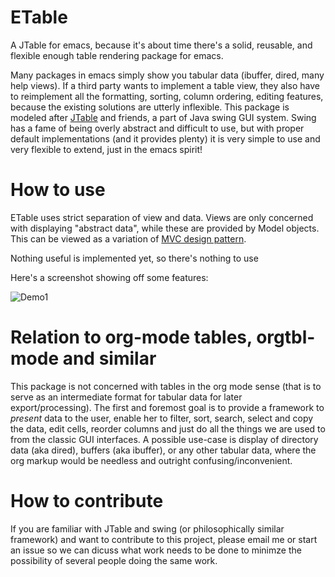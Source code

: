 # ETable

A JTable for emacs, because it's about time there's a solid, reusable, and flexible enough table rendering package for emacs.

Many packages in emacs simply show you tabular data (ibuffer, dired, many help views).  If a third party wants to implement a table view, they also have to reimplement all the formatting, sorting, column ordering, editing features, because the existing solutions are utterly inflexible.  This package is modeled after [JTable](http://docs.oracle.com/javase/7/docs/api/javax/swing/JTable.html) and friends, a part of Java swing GUI system.  Swing has a fame of being overly abstract and difficult to use, but with proper default implementations (and it provides plenty) it is very simple to use and very flexible to extend, just in the emacs spirit!

# How to use

ETable uses strict separation of view and data.  Views are only concerned with displaying "abstract data", while these are provided by Model objects.  This can be viewed as a variation of [MVC design pattern](http://en.wikipedia.org/wiki/Model–view–controller).

Nothing useful is implemented yet, so there's nothing to use

Here's a screenshot showing off some features:

![Demo1](http://i.imgur.com/U2YB4LB.png)

# Relation to org-mode tables, orgtbl-mode and similar

This package is not concerned with tables in the org mode sense (that is to serve as an intermediate format for tabular data for later export/processing).  The first and foremost goal is to provide a framework to *present* data to the user, enable her to filter, sort, search, select and copy the data, edit cells, reorder columns and just do all the things we are used to from the classic GUI interfaces.  A possible use-case is display of directory data (aka dired), buffers (aka ibuffer), or any other tabular data, where the org markup would be needless and outright confusing/inconvenient.

# How to contribute

If you are familiar with JTable and swing (or philosophically similar framework) and want to contribute to this project, please email me or start an issue so we can dicuss what work needs to be done to minimze the possibility of several people doing the same work.
